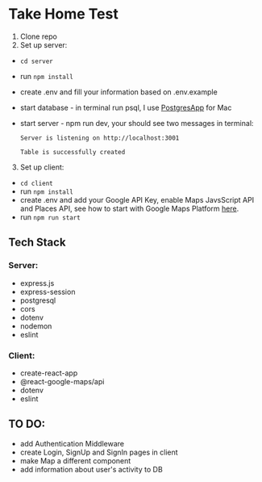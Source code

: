# Take Home Test

1. Clone repo
2. Set up server:

- `cd server`
- run `npm install`
- create .env and fill your information based on .env.example
- start database - in terminal run psql, I use [PostgresApp](https://postgresapp.com/downloads.html) for Mac
- start server - npm run dev, your should see two messages in terminal:

  `Server is listening on http://localhost:3001`

  `Table is successfully created`

3. Set up client:

- `cd client`
- run `npm install`
- create .env and add your Google API Key, enable Maps JavsScript API and Places API, see how to start with Google Maps Platform [here](https://developers.google.com/maps/gmp-get-started).
- run `npm run start`

## Tech Stack

### Server:

- express.js
- express-session
- postgresql
- cors
- dotenv
- nodemon
- eslint

### Client:

- create-react-app
- @react-google-maps/api
- dotenv
- eslint

## TO DO:

- add Authentication Middleware
- create Login, SignUp and SignIn pages in client
- make Map a different component
- add information about user's activity to DB
